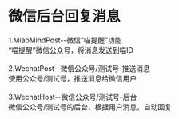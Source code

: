 微信后台回复消息
=====
1.MiaoMindPost--微信“喵提醒”功能<br>
  “喵提醒”微信公众号，将消息发送到喵ID<br><br>
2.WechatPost--微信公众号/测试号-推送消息<br>
  使用公众号/测试号，推送消息给微信用户<br><br>
3.WechatHost--微信公众号/测试号-后台<br>
  微信公众号/测试号的后台，根据用户消息，自动回复<br>
